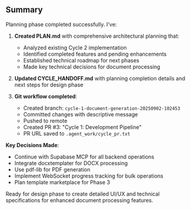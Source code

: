 ## Summary

Planning phase completed successfully. I've:

1. **Created PLAN.md** with comprehensive architectural planning that:
   - Analyzed existing Cycle 2 implementation
   - Identified completed features and pending enhancements
   - Established technical roadmap for next phases
   - Made key technical decisions for document processing

2. **Updated CYCLE_HANDOFF.md** with planning completion details and next steps for design phase

3. **Git workflow completed**:
   - Created branch: `cycle-1-document-generation-20250902-102453`
   - Committed changes with descriptive message
   - Pushed to remote
   - Created PR #3: "Cycle 1: Development Pipeline"
   - PR URL saved to `.agent_work/cycle_pr.txt`

**Key Decisions Made**:
- Continue with Supabase MCP for all backend operations
- Integrate docxtemplater for DOCX processing
- Use pdf-lib for PDF generation
- Implement WebSocket progress tracking for bulk operations
- Plan template marketplace for Phase 3

Ready for design phase to create detailed UI/UX and technical specifications for enhanced document processing features.
